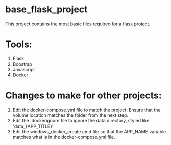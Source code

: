 # base_flask_project
This project contains the most basic files required for a flask project.

<h1>Tools:</h1>
<ol>
    <li>Flask</li>
    <li>Boostrap</li>
    <li>Javascript</li>
    <li>Docker</li>
</ol>

<h1>Changes to make for other projects:</h1>
<ol>
    <li>Edit the docker-compose.yml file to match the project. Ensure that the volume location matches the folder from the next step.</li>
    <li>Edit the .dockerignore file to ignore the data directory, styled like 'data_{APP_TITLE}'</li>
    <li>Edit the windows_docker_create.cmd file so that the APP_NAME variable matches what is in the docker-compose.yml file.</li>
</ol>
